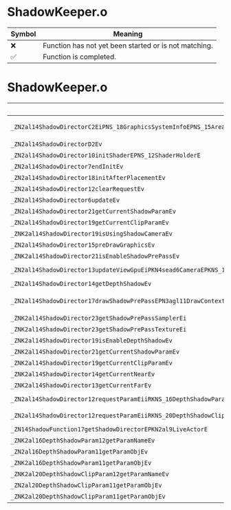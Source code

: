 # ShadowKeeper.o
| Symbol | Meaning 
| ------------- | ------------- 
| :x: | Function has not yet been started or is not matching. 
| :white_check_mark: | Function is completed. 


# ShadowKeeper.o
| Symbol (Demangled) | Symbol (Mangled) | Decompiled? |
| ------------- |  ------------- | ------------- |
| `_ZN2al14ShadowDirectorC2EiPNS_18GraphicsSystemInfoEPNS_15AreaObjDirectorEPNS_15ExecuteDirectorEPNS_12EffectSystemEPNS_15SceneCameraInfoEPKNS_12PlayerHolderE` | `al::ShadowDirector::ShadowDirector(int,al::GraphicsSystemInfo *,al::AreaObjDirector *,al::ExecuteDirector *,al::EffectSystem *,al::SceneCameraInfo *,al::PlayerHolder const*)` | :white_check_mark: |
| `_ZN2al14ShadowDirectorD2Ev` | `al::ShadowDirector::~ShadowDirector()` | :white_check_mark: |
| `_ZN2al14ShadowDirector10initShaderEPNS_12ShaderHolderE` | `al::ShadowDirector::initShader(al::ShaderHolder *)` | :white_check_mark: |
| `_ZN2al14ShadowDirector7endInitEv` | `al::ShadowDirector::endInit(void)` | :white_check_mark: |
| `_ZN2al14ShadowDirector18initAfterPlacementEv` | `al::ShadowDirector::initAfterPlacement(void)` | :white_check_mark: |
| `_ZN2al14ShadowDirector12clearRequestEv` | `al::ShadowDirector::clearRequest(void)` | :white_check_mark: |
| `_ZN2al14ShadowDirector6updateEv` | `al::ShadowDirector::update(void)` | :white_check_mark: |
| `_ZN2al14ShadowDirector21getCurrentShadowParamEv` | `al::ShadowDirector::getCurrentShadowParam(void)` | :white_check_mark: |
| `_ZN2al14ShadowDirector19getCurrentClipParamEv` | `al::ShadowDirector::getCurrentClipParam(void)` | :white_check_mark: |
| `_ZNK2al14ShadowDirector19isUsingShadowCameraEv` | `al::ShadowDirector::isUsingShadowCamera(void)const` | :white_check_mark: |
| `_ZN2al14ShadowDirector15preDrawGraphicsEv` | `al::ShadowDirector::preDrawGraphics(void)` | :white_check_mark: |
| `_ZNK2al14ShadowDirector21isEnableShadowPrePassEv` | `al::ShadowDirector::isEnableShadowPrePass(void)const` | :white_check_mark: |
| `_ZN2al14ShadowDirector13updateViewGpuEiPKN4sead6CameraEPKNS_10ProjectionE` | `al::ShadowDirector::updateViewGpu(int,sead::Camera const*,al::Projection const*)` | :white_check_mark: |
| `_ZN2al14ShadowDirector14getDepthShadowEv` | `al::ShadowDirector::getDepthShadow(void)` | :white_check_mark: |
| `_ZN2al14ShadowDirector17drawShadowPrePassEPN3agl11DrawContextEiPKNS1_17RenderTargetDepthES6_PKNS1_11TextureDataE` | `al::ShadowDirector::drawShadowPrePass(agl::DrawContext *,int,agl::RenderTargetDepth const*,agl::RenderTargetDepth const*,agl::TextureData const*)` | :white_check_mark: |
| `_ZNK2al14ShadowDirector23getShadowPrePassSamplerEi` | `al::ShadowDirector::getShadowPrePassSampler(int)const` | :white_check_mark: |
| `_ZNK2al14ShadowDirector23getShadowPrePassTextureEi` | `al::ShadowDirector::getShadowPrePassTexture(int)const` | :white_check_mark: |
| `_ZNK2al14ShadowDirector19isEnableDepthShadowEv` | `al::ShadowDirector::isEnableDepthShadow(void)const` | :white_check_mark: |
| `_ZNK2al14ShadowDirector21getCurrentShadowParamEv` | `al::ShadowDirector::getCurrentShadowParam(void)const` | :white_check_mark: |
| `_ZNK2al14ShadowDirector19getCurrentClipParamEv` | `al::ShadowDirector::getCurrentClipParam(void)const` | :white_check_mark: |
| `_ZNK2al14ShadowDirector14getCurrentNearEv` | `al::ShadowDirector::getCurrentNear(void)const` | :white_check_mark: |
| `_ZNK2al14ShadowDirector13getCurrentFarEv` | `al::ShadowDirector::getCurrentFar(void)const` | :white_check_mark: |
| `_ZN2al14ShadowDirector12requestParamEiiRKNS_16DepthShadowParamE` | `al::ShadowDirector::requestParam(int,int,al::DepthShadowParam const&)` | :white_check_mark: |
| `_ZN2al14ShadowDirector12requestParamEiiRKNS_20DepthShadowClipParamE` | `al::ShadowDirector::requestParam(int,int,al::DepthShadowClipParam const&)` | :white_check_mark: |
| `_ZN14ShadowFunction17getShadowDirectorEPKN2al9LiveActorE` | `ShadowFunction::getShadowDirector(al::LiveActor const*)` | :white_check_mark: |
| `_ZNK2al16DepthShadowParam12getParamNameEv` | `al::DepthShadowParam::getParamName(void)const` | :white_check_mark: |
| `_ZN2al16DepthShadowParam11getParamObjEv` | `al::DepthShadowParam::getParamObj(void)` | :white_check_mark: |
| `_ZNK2al16DepthShadowParam11getParamObjEv` | `al::DepthShadowParam::getParamObj(void)const` | :white_check_mark: |
| `_ZNK2al20DepthShadowClipParam12getParamNameEv` | `al::DepthShadowClipParam::getParamName(void)const` | :white_check_mark: |
| `_ZN2al20DepthShadowClipParam11getParamObjEv` | `al::DepthShadowClipParam::getParamObj(void)` | :white_check_mark: |
| `_ZNK2al20DepthShadowClipParam11getParamObjEv` | `al::DepthShadowClipParam::getParamObj(void)const` | :white_check_mark: |
